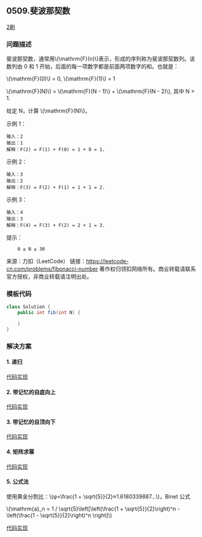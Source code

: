 <script src="https://cdn.bootcss.com/mathjax/2.7.7/MathJax.js?config=TeX-AMS-MML_HTMLorMML"></script>

## 0509.斐波那契数

[2刷](qu0509/solu/Solution.java)

### 问题描述

斐波那契数，通常用\\(\mathrm{F}(n)\\)表示，形成的序列称为斐波那契数列。该数列由 0 和 1 开始，后面的每一项数字都是前面两项数字的和。也就是：


\\(\mathrm{F}(0)\\) = 0, \\(\mathrm{F}(1)\\) = 1

\\(\mathrm{F}(N)\\) = \\(\mathrm{F}(N - 1)\\) + \\(\mathrm{F}(N - 2)\\), 其中 N > 1.


给定 N，计算 \\(\mathrm{F}(N)\\)。

 

示例 1：

```
输入：2
输出：1
解释：F(2) = F(1) + F(0) = 1 + 0 = 1.
```

示例 2：

```
输入：3
输出：2
解释：F(3) = F(2) + F(1) = 1 + 1 = 2.
```

示例 3：

```
输入：4
输出：3
解释：F(4) = F(3) + F(2) = 2 + 1 = 3.
```

提示：

```
    0 ≤ N ≤ 30
```

来源：力扣（LeetCode）
链接：https://leetcode-cn.com/problems/fibonacci-number
著作权归领扣网络所有。商业转载请联系官方授权，非商业转载请注明出处。


### 模板代码

``` java
class Solution {
    public int fib(int N) {

    }
}
```

### 解决方案

#### 1. 递归

[代码实现](qu0509/solu1/Solution.java)


#### 2. 带记忆的自底向上

[代码实现](qu0509/solu2/Solution.java)

#### 3. 带记忆的自顶向下

[代码实现](qu0509/solu3/Solution.java)

#### 4. 矩阵求幂

[代码实现](qu0509/solu4/Solution.java)

#### 5. 公式法

使用黄金分割比：\\(φ=\frac{1 + \sqrt{5}}{2}≈1.6180339887...\\)，Binet 公式 


\\(\mathrm{a}_n = 1 / \sqrt{5}\left[\left(\frac{1 + \sqrt{5}}{2}\right)^n - \left(\frac{1 - \sqrt{5}}{2}\right)^n \right]\\)

[代码实现](qu0509/solu5/Solution.java)
